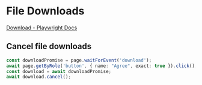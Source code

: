 # File Downloads
[Download - Playwright Docs](https://playwright.dev/docs/api/class-download)

## Cancel file downloads
```ts
const downloadPromise = page.waitForEvent('download');
await page.getByRole('button', { name: "Agree", exact: true }).click();
const download = await downloadPromise;
await download.cancel();
```
